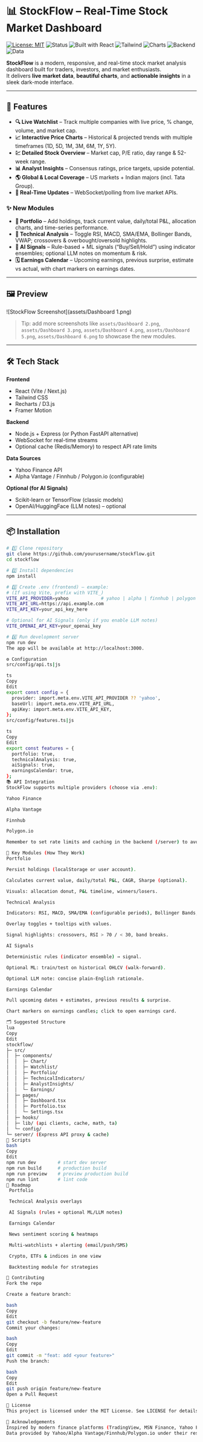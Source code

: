 # 📊 StockFlow – Real-Time Stock Market Dashboard

[![License: MIT](https://img.shields.io/badge/License-MIT-green.svg)](LICENSE)
![Status](https://img.shields.io/badge/Status-Live-brightgreen)
![Built with React](https://img.shields.io/badge/Built%20With-React-blue)
![Tailwind](https://img.shields.io/badge/Style-TailwindCSS-38B2AC)
![Charts](https://img.shields.io/badge/Charts-Recharts%2FD3-6E40C9)
![Backend](https://img.shields.io/badge/Backend-Node%2FExpress-000000)
![Data](https://img.shields.io/badge/Data-Yahoo%20Finance%20%7C%20Alpha%20Vantage%20%7C%20Finnhub%20%7C%20Polygon.io-0F9D58)

**StockFlow** is a modern, responsive, and real-time stock market analysis dashboard built for traders, investors, and market enthusiasts.  
It delivers **live market data**, **beautiful charts**, and **actionable insights** in a sleek dark-mode interface.

---

## 🚀 Features

- **🔍 Live Watchlist** – Track multiple companies with live price, % change, volume, and market cap.
- **📈 Interactive Price Charts** – Historical & projected trends with multiple timeframes (1D, 5D, 1M, 3M, 6M, 1Y, 5Y).
- **💹 Detailed Stock Overview** – Market cap, P/E ratio, day range & 52-week range.
- **📊 Analyst Insights** – Consensus ratings, price targets, upside potential.
- **🌎 Global & Local Coverage** – US markets + Indian majors (incl. Tata Group).
- **🔄 Real-Time Updates** – WebSocket/polling from live market APIs.

### ✨ New Modules
- **💼 Portfolio** – Add holdings, track current value, daily/total P&L, allocation charts, and time-series performance.
- **📐 Technical Analysis** – Toggle RSI, MACD, SMA/EMA, Bollinger Bands, VWAP; crossovers & overbought/oversold highlights.
- **🤖 AI Signals** – Rule-based + ML signals (“Buy/Sell/Hold”) using indicator ensembles; optional LLM notes on momentum & risk.
- **🗓 Earnings Calendar** – Upcoming earnings, previous surprise, estimate vs actual, with chart markers on earnings dates.

---

## 🖼 Preview

![StockFlow Screenshot](assets/Dashboard 1.png)

> Tip: add more screenshots like `assets/Dashboard 2.png`, `assets/Dashboard 3.png`, `assets/Dashboard 4.png`, `assets/Dashboard 5.png`, `assets/Dashboard 6.png` to showcase the new modules.

---

## 🛠 Tech Stack

**Frontend**
- React (Vite / Next.js)
- Tailwind CSS
- Recharts / D3.js
- Framer Motion

**Backend**
- Node.js + Express (or Python FastAPI alternative)
- WebSocket for real-time streams
- Optional cache (Redis/Memory) to respect API rate limits

**Data Sources**
- Yahoo Finance API
- Alpha Vantage / Finnhub / Polygon.io (configurable)

**Optional (for AI Signals)**
- Scikit-learn or TensorFlow (classic models)
- OpenAI/HuggingFace (LLM notes) – optional

---

## 📦 Installation

```bash
# 1️⃣ Clone repository
git clone https://github.com/yourusername/stockflow.git
cd stockflow

# 2️⃣ Install dependencies
npm install

# 3️⃣ Create .env (frontend) – example:
# (If using Vite, prefix with VITE_)
VITE_API_PROVIDER=yahoo            # yahoo | alpha | finnhub | polygon
VITE_API_URL=https://api.example.com
VITE_API_KEY=your_api_key_here

# Optional for AI Signals (only if you enable LLM notes)
VITE_OPENAI_API_KEY=your_openai_key

# 4️⃣ Run development server
npm run dev
The app will be available at http://localhost:3000.

⚙️ Configuration
src/config/api.ts|js

ts
Copy
Edit
export const config = {
  provider: import.meta.env.VITE_API_PROVIDER ?? 'yahoo',
  baseUrl: import.meta.env.VITE_API_URL,
  apiKey: import.meta.env.VITE_API_KEY,
};
src/config/features.ts|js

ts
Copy
Edit
export const features = {
  portfolio: true,
  technicalAnalysis: true,
  aiSignals: true,
  earningsCalendar: true,
};
📚 API Integration
StockFlow supports multiple providers (choose via .env):

Yahoo Finance

Alpha Vantage

Finnhub

Polygon.io

Remember to set rate limits and caching in the backend (/server) to avoid throttling.

🧩 Key Modules (How They Work)
Portfolio

Persist holdings (localStorage or user account).

Calculates current value, daily/total P&L, CAGR, Sharpe (optional).

Visuals: allocation donut, P&L timeline, winners/losers.

Technical Analysis

Indicators: RSI, MACD, SMA/EMA (configurable periods), Bollinger Bands, VWAP.

Overlay toggles + tooltips with values.

Signal highlights: crossovers, RSI > 70 / < 30, band breaks.

AI Signals

Deterministic rules (indicator ensemble) → signal.

Optional ML: train/test on historical OHLCV (walk-forward).

Optional LLM note: concise plain-English rationale.

Earnings Calendar

Pull upcoming dates + estimates, previous results & surprise.

Chart markers on earnings candles; click to open earnings card.

🗂 Suggested Structure
lua
Copy
Edit
stockflow/
├─ src/
│  ├─ components/
│  │  ├─ Chart/
│  │  ├─ Watchlist/
│  │  ├─ Portfolio/
│  │  ├─ TechnicalIndicators/
│  │  ├─ AnalystInsights/
│  │  └─ Earnings/
│  ├─ pages/
│  │  ├─ Dashboard.tsx
│  │  ├─ Portfolio.tsx
│  │  └─ Settings.tsx
│  ├─ hooks/
│  ├─ lib/ (api clients, cache, math, ta)
│  └─ config/
└─ server/ (Express API proxy & cache)
🧪 Scripts
bash
Copy
Edit
npm run dev        # start dev server
npm run build      # production build
npm run preview    # preview production build
npm run lint       # lint code
🧭 Roadmap
 Portfolio

 Technical Analysis overlays

 AI Signals (rules + optional ML/LLM notes)

 Earnings Calendar

 News sentiment scoring & heatmaps

 Multi-watchlists + alerting (email/push/SMS)

 Crypto, ETFs & indices in one view

 Backtesting module for strategies

🤝 Contributing
Fork the repo

Create a feature branch:

bash
Copy
Edit
git checkout -b feature/new-feature
Commit your changes:

bash
Copy
Edit
git commit -m "feat: add <your feature>"
Push the branch:

bash
Copy
Edit
git push origin feature/new-feature
Open a Pull Request

📜 License
This project is licensed under the MIT License. See LICENSE for details.

🙏 Acknowledgements
Inspired by modern finance platforms (TradingView, MSN Finance, Yahoo Finance).
Data provided by Yahoo/Alpha Vantage/Finnhub/Polygon.io under their respective terms.
